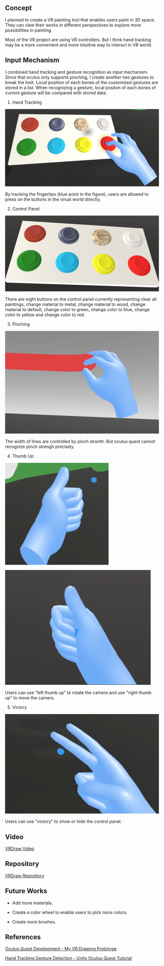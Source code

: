 ## Concept

I planned to create a VR painting tool that enables users paint in 3D space. They can view their works in different perspectives to explore more possibilities in painting.

Most of the VR project are using VR controllers. But I think hand tracking may be a more convenient and more intuitive way to interact in VR world.

## Input Mechanism

I combined hand tracking and gesture recognition as input mechanism. Since that oculus only supports pinching, I create another two gestures to break the limit. Local position of each bones of the customized gestures are stored in a list. When recognizing a gesture, local positon of each bones of current gesture will be compared with stored data.

1. Hand Tracking

![HandTracking](images/HandTracking.png)

By tracking the fingertips (blue point in the figure), users are allowed to press on the buttons in the virual world directly.

2. Control Panel

![Control Panel](images/ControlPanel.png)

There are eight buttons on the control panel currently representing clear all paintings, change material to metal, change material to wood, change material to default, change color to green, change color to blue, change color to yellow and change color to red.

3. Pinching

![Pinching](images/Pinching.png)

The width of lines are controlled by pinch strenth. But oculus quest cannot recognize pinch strengh precisely.

4. Thumb Up

![LThumbUp](images/LThumbUp.png)

![RThumbUp](images/RThumbUp.png)

Users can use "left thumb up" to rotate the camera and use "right thumb up" to move the camera.

5. Victory

![Victory](images/Victory.png)

Users can use "victory" to show or hide the control panel.

## Video

[VRDraw Video](https://youtu.be/rcc84lPHZ1Y)

## Repository
[VRDraw Repository](https://github.com/Vakarian15/Unity-VRDraw)

## Future Works

* Add more materials.

* Create a color wheel to enable users to pick more colors.

* Create more brushes.

## References

[Oculus Quest Development - My VR Drawing Prototype](https://www.youtube.com/watch?v=mke65i0MFjw&t)

[Hand Tracking Gesture Detection - Unity Oculus Quest Tutorial](https://www.youtube.com/watch?v=lBzwUKQ3tbw)
